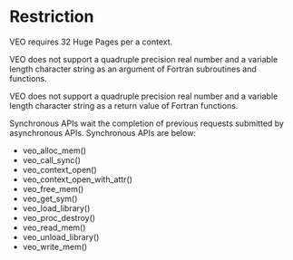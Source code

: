 # Restriction

VEO requires 32 Huge Pages per a context.

VEO does not support a quadruple precision real number and a variable length character string as an argument of Fortran subroutines and functions.

VEO does not support a quadruple precision real number and a variable length character string as a return value of Fortran functions.

Synchronous APIs wait the completion of previous requests submitted by asynchronous APIs.
Synchronous APIs are below:
 - veo_alloc_mem()
 - veo_call_sync()
 - veo_context_open()
 - veo_context_open_with_attr()
 - veo_free_mem()
 - veo_get_sym()
 - veo_load_library()
 - veo_proc_destroy()
 - veo_read_mem()
 - veo_unload_library()
 - veo_write_mem()
